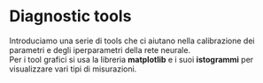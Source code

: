 # Diagnostic tools

Introduciamo una serie di tools che ci aiutano nella calibrazione dei parametri e degli iperparametri della rete neurale.  
Per i tool grafici si usa la libreria **matplotlib** e i suoi **istogrammi** per visualizzare vari tipi di misurazioni.  

